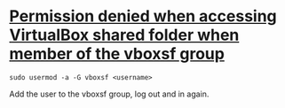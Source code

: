 # [Permission denied when accessing VirtualBox shared folder when member of the vboxsf group](http://superuser.com/questions/307853/permission-denied-when-accessing-virtualbox-shared-folder-when-member-of-the-vbo)

```
sudo usermod -a -G vboxsf <username>
```

Add the user to the vboxsf group, log out and in again.
